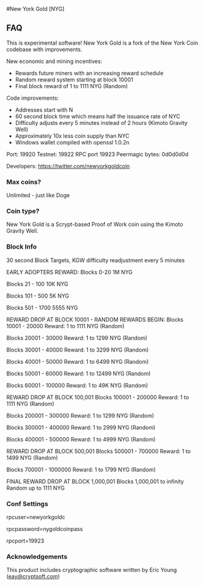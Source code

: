 #New York Gold [NYG]

## FAQ
This is experimental software!
New York Gold is a fork of the New York Coin codebase with improvements.

New economic and mining incentives:

- Rewards future miners with an increasing reward schedule
- Random reward system starting at block 10001
- Final block reward of 1 to 1111 NYG (Random)

Code improvements:

- Addresses start with N
- 60 second block time which means half the issuance rate of NYC
- Difficulty adjusts every 5 minutes instead of 2 hours (Kimoto Gravity Well)
- Approximately 10x less coin supply than NYC
- Windows wallet compiled with openssl 1.0.2n 

Port: 19920
Testnet: 19922
RPC port 19923
Peermagic bytes: 0d0d0d0d

Developers:
https://twitter.com/newyorkgoldcoin

### Max coins?
Unlimited - just like Doge

### Coin type?
New York Gold is a Scrypt-based Proof of Work coin using the Kimoto Gravity Well.

### Block Info
30 second Block Targets, KGW difficulty readjustment every 5 minutes

EARLY ADOPTERS REWARD:
Blocks 0-20
1M NYG 

Blocks 21 - 100
10K NYG  

Blocks 101 - 500
5K NYG

Blocks 501 - 1700
5555 NYG


REWARD DROP AT BLOCK 10001 - RANDOM REWARDS BEGIN: 
Blocks 10001 - 20000
Reward: 1 to 1111 NYG (Random)
 
Blocks 20001 - 30000
Reward: 1 to 1299 NYG (Random)

Blocks 30001 - 40000
Reward: 1 to 3299 NYG (Random)

Blocks 40001 - 50000
Reward: 1 to 6499 NYG (Random)

Blocks 50001 - 60000
Reward: 1 to 12499 NYG (Random)

Blocks 60001 - 100000
Reward: 1 to 49K NYG (Random)

REWARD DROP AT BLOCK 100,001
Blocks 100001 - 200000
Reward: 1 to 1111 NYG (Random)

Blocks 200001 - 300000
Reward: 1 to 1299 NYG (Random)

Blocks 300001 - 400000
Reward: 1 to 2999 NYG (Random)

Blocks 400001 - 500000
Reward: 1 to 4999 NYG (Random)

REWARD DROP AT BLOCK 500,001
Blocks 500001 - 700000
Reward: 1 to 1499 NYG (Random)

Blocks 700001 - 1000000
Reward: 1 to 1799 NYG (Random)

FINAL REWARD DROP AT BLOCK 1,000,001
Blocks 1,000,001 to infinity 
Random up to 1111 NYG


### Conf Settings

rpcuser=newyorkgoldc

rpcpassword=nygoldcoinpass

rpcport=19923

### Acknowledgements
This product includes cryptographic software written by Eric Young (eay@cryptsoft.com)
